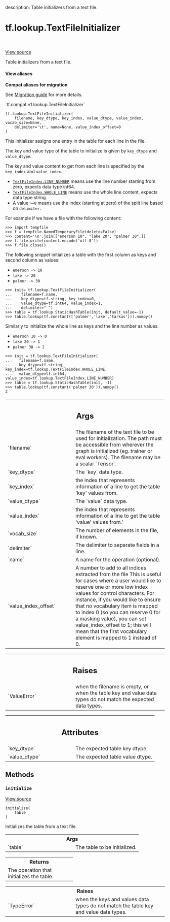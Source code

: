 description: Table initializers from a text file.

<div itemscope itemtype="http://developers.google.com/ReferenceObject">
<meta itemprop="name" content="tf.lookup.TextFileInitializer" />
<meta itemprop="path" content="Stable" />
<meta itemprop="property" content="__init__"/>
<meta itemprop="property" content="initialize"/>
</div>

# tf.lookup.TextFileInitializer

<!-- Insert buttons and diff -->

<table class="tfo-notebook-buttons tfo-api nocontent" align="left">

</table>

<a target="_blank" href="/code/stable/tensorflow/python/ops/lookup_ops.py">View source</a>



Table initializers from a text file.

<section class="expandable">
  <h4 class="showalways">View aliases</h4>
  <p>
<b>Compat aliases for migration</b>
<p>See
<a href="https://www.tensorflow.org/guide/migrate">Migration guide</a> for
more details.</p>
<p>`tf.compat.v1.lookup.TextFileInitializer`</p>
</p>
</section>

<pre class="devsite-click-to-copy prettyprint lang-py tfo-signature-link">
<code>tf.lookup.TextFileInitializer(
    filename, key_dtype, key_index, value_dtype, value_index, vocab_size=None,
    delimiter=&#x27;\t&#x27;, name=None, value_index_offset=0
)
</code></pre>



<!-- Placeholder for "Used in" -->

This initializer assigns one entry in the table for each line in the file.

The key and value type of the table to initialize is given by `key_dtype` and
`value_dtype`.

The key and value content to get from each line is specified by
the `key_index` and `value_index`.

* <a href="../../tf/lookup/TextFileIndex.md#LINE_NUMBER"><code>TextFileIndex.LINE_NUMBER</code></a> means use the line number starting from zero,
  expects data type int64.
* <a href="../../tf/lookup/TextFileIndex.md#WHOLE_LINE"><code>TextFileIndex.WHOLE_LINE</code></a> means use the whole line content, expects data
  type string.
* A value `>=0` means use the index (starting at zero) of the split line based
    on `delimiter`.

For example if we have a file with the following content:

```
>>> import tempfile
>>> f = tempfile.NamedTemporaryFile(delete=False)
>>> content='\n'.join(["emerson 10", "lake 20", "palmer 30",])
>>> f.file.write(content.encode('utf-8'))
>>> f.file.close()
```

The following snippet initializes a table with the first column as keys and
second column as values:

* `emerson -> 10`
* `lake -> 20`
* `palmer -> 30`

```
>>> init= tf.lookup.TextFileInitializer(
...    filename=f.name,
...    key_dtype=tf.string, key_index=0,
...    value_dtype=tf.int64, value_index=1,
...    delimiter=" ")
>>> table = tf.lookup.StaticHashTable(init, default_value=-1)
>>> table.lookup(tf.constant(['palmer','lake','tarkus'])).numpy()
```

Similarly to initialize the whole line as keys and the line number as values.

* `emerson 10 -> 0`
* `lake 20 -> 1`
* `palmer 30 -> 2`

```
>>> init = tf.lookup.TextFileInitializer(
...   filename=f.name,
...   key_dtype=tf.string, key_index=tf.lookup.TextFileIndex.WHOLE_LINE,
...   value_dtype=tf.int64, value_index=tf.lookup.TextFileIndex.LINE_NUMBER)
>>> table = tf.lookup.StaticHashTable(init, -1)
>>> table.lookup(tf.constant('palmer 30')).numpy()
2
```

<!-- Tabular view -->
 <table class="responsive fixed orange">
<colgroup><col width="214px"><col></colgroup>
<tr><th colspan="2"><h2 class="add-link">Args</h2></th></tr>

<tr>
<td>
`filename`
</td>
<td>
The filename of the text file to be used for initialization. The
path must be accessible from wherever the graph is initialized (eg.
trainer or eval workers). The filename may be a scalar `Tensor`.
</td>
</tr><tr>
<td>
`key_dtype`
</td>
<td>
The `key` data type.
</td>
</tr><tr>
<td>
`key_index`
</td>
<td>
the index that represents information of a line to get the
table 'key' values from.
</td>
</tr><tr>
<td>
`value_dtype`
</td>
<td>
The `value` data type.
</td>
</tr><tr>
<td>
`value_index`
</td>
<td>
the index that represents information of a line to get the
table 'value' values from.'
</td>
</tr><tr>
<td>
`vocab_size`
</td>
<td>
The number of elements in the file, if known.
</td>
</tr><tr>
<td>
`delimiter`
</td>
<td>
The delimiter to separate fields in a line.
</td>
</tr><tr>
<td>
`name`
</td>
<td>
A name for the operation (optional).
</td>
</tr><tr>
<td>
`value_index_offset`
</td>
<td>
A number to add to all indices extracted from the file
This is useful for cases where a user would like to reserve one or more
low index values for control characters. For instance, if you would
like to ensure that no vocabulary item is mapped to index 0 (so you can
reserve 0 for a masking value), you can set value_index_offset to 1;
this will mean that the first vocabulary element is mapped to 1
instead of 0.
</td>
</tr>
</table>



<!-- Tabular view -->
 <table class="responsive fixed orange">
<colgroup><col width="214px"><col></colgroup>
<tr><th colspan="2"><h2 class="add-link">Raises</h2></th></tr>

<tr>
<td>
`ValueError`
</td>
<td>
when the filename is empty, or when the table key and value
data types do not match the expected data types.
</td>
</tr>
</table>





<!-- Tabular view -->
 <table class="responsive fixed orange">
<colgroup><col width="214px"><col></colgroup>
<tr><th colspan="2"><h2 class="add-link">Attributes</h2></th></tr>

<tr>
<td>
`key_dtype`
</td>
<td>
The expected table key dtype.
</td>
</tr><tr>
<td>
`value_dtype`
</td>
<td>
The expected table value dtype.
</td>
</tr>
</table>



## Methods

<h3 id="initialize"><code>initialize</code></h3>

<a target="_blank" href="/code/stable/tensorflow/python/ops/lookup_ops.py">View source</a>

<pre class="devsite-click-to-copy prettyprint lang-py tfo-signature-link">
<code>initialize(
    table
)
</code></pre>

Initializes the table from a text file.


<!-- Tabular view -->
 <table class="responsive fixed orange">
<colgroup><col width="214px"><col></colgroup>
<tr><th colspan="2">Args</th></tr>

<tr>
<td>
`table`
</td>
<td>
The table to be initialized.
</td>
</tr>
</table>



<!-- Tabular view -->
 <table class="responsive fixed orange">
<colgroup><col width="214px"><col></colgroup>
<tr><th colspan="2">Returns</th></tr>
<tr class="alt">
<td colspan="2">
The operation that initializes the table.
</td>
</tr>

</table>



<!-- Tabular view -->
 <table class="responsive fixed orange">
<colgroup><col width="214px"><col></colgroup>
<tr><th colspan="2">Raises</th></tr>

<tr>
<td>
`TypeError`
</td>
<td>
when the keys and values data types do not match the table
key and value data types.
</td>
</tr>
</table>





